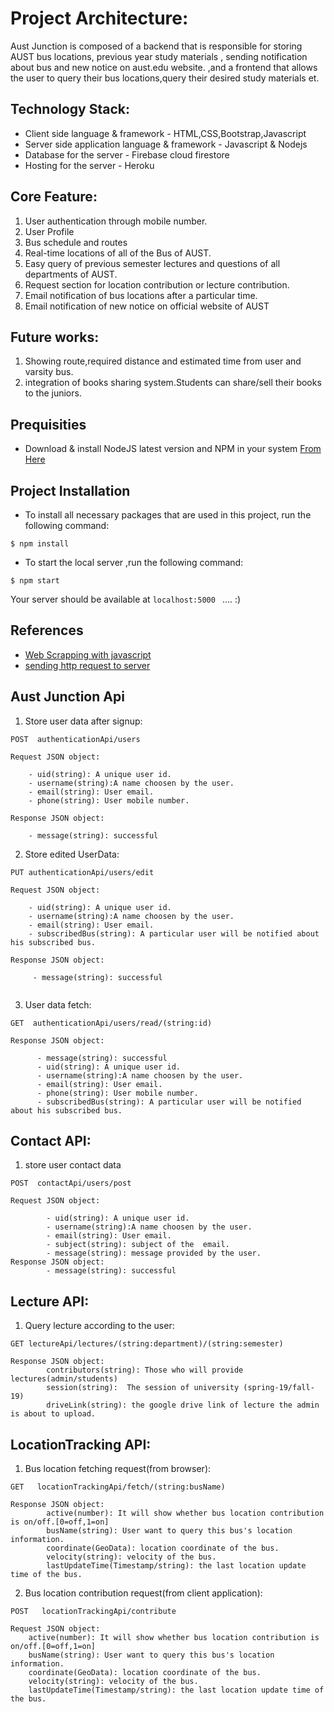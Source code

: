 # Project Architecture:
Aust Junction is composed of a backend that is responsible for storing AUST bus locations,
previous year study materials , sending notification about bus and new notice on aust.edu website.
,and a frontend that allows the user to query their bus locations,query their desired study materials
et.

## Technology Stack:
	
- Client side language & framework - HTML,CSS,Bootstrap,Javascript
- Server side application language & framework - Javascript & Nodejs
- Database for the server - Firebase cloud firestore
- Hosting for the server  -  Heroku

## Core Feature:

1. User authentication through mobile number.
2. User Profile
3. Bus schedule and routes
4. Real-time locations of all of the Bus of AUST.
5. Easy query of previous semester lectures and questions of all departments of AUST.
6. Request section for location contribution or lecture contribution.                     
7. Email notification of bus locations after a particular time.
8. Email notification of  new notice on official website of AUST
 

## Future works:

1) Showing route,required distance and estimated time from user and varsity bus.
2) integration of books sharing system.Students can share/sell their books to the juniors.


## Prequisities
- Download & install NodeJS latest version and NPM in your system [From Here](https://nodejs.org/en/download/ )


## Project Installation

- To install all necessary packages that are used in this project, run the following command:

```
$ npm install  
```

- To start the local server ,run the following command:

```
$ npm start   
```
Your server should be available at  ```localhost:5000 ``` .... :)

## References

- [Web Scrapping with javascript]( https://blog.miguelgrinberg.com/post/easy-web-scraping-with-nodejs)
- [sending http request to server](https://javascript.info/xmlhttprequest)

## Aust Junction Api

1) Store user data after signup:
```
POST  authenticationApi/users  
```
```  
Request JSON object: 

    - uid(string): A unique user id.
    - username(string):A name choosen by the user.
    - email(string): User email.
    - phone(string): User mobile number.
  
Response JSON object:

    - message(string): successful

```

2) Store edited UserData:
```
PUT authenticationApi/users/edit   
```
```
Request JSON object:

    - uid(string): A unique user id.
    - username(string):A name choosen by the user.
    - email(string): User email.
    - subscribedBus(string): A particular user will be notified about his subscribed bus. 

Response JSON object:

     - message(string): successful
     
```

3) User data fetch:
```
GET  authenticationApi/users/read/(string:id)
```
```
Response JSON object:

      - message(string): successful
      - uid(string): A unique user id.
      - username(string):A name choosen by the user.
      - email(string): User email.
      - phone(string): User mobile number.
      - subscribedBus(string): A particular user will be notified about his subscribed bus. 

```

## Contact API: 

1) store user contact data
```
POST  contactApi/users/post  
```
```  
Request JSON object:

	    - uid(string): A unique user id.
	    - username(string):A name choosen by the user.
	    - email(string): User email.
	    - subject(string): subject of the  email.
	    - message(string): message provided by the user.
Response JSON object:
	    - message(string): successful
```
## Lecture API: 

1) Query lecture according to the user:
```
GET lectureApi/lectures/(string:department)/(string:semester)
```
```
Response JSON object:
		contributors(string): Those who will provide lectures(admin/students)
		session(string):  The session of university (spring-19/fall-19) 
		driveLink(string): the google drive link of lecture the admin is about to upload.
```
 

## LocationTracking API:

1)   Bus location fetching request(from browser):
```	
GET   locationTrackingApi/fetch/(string:busName)
```
```
Response JSON object:
		active(number): It will show whether bus location contribution is on/off.[0=off,1=on]
		busName(string): User want to query this bus's location information.
		coordinate(GeoData): location coordinate of the bus.
		velocity(string): velocity of the bus.
		lastUpdateTime(Timestamp/string): the last location update time of the bus.

```


2) Bus location contribution request(from client application):
```
POST   locationTrackingApi/contribute    
```
```
Request JSON object:
	active(number): It will show whether bus location contribution is on/off.[0=off,1=on]
	busName(string): User want to query this bus's location information.
	coordinate(GeoData): location coordinate of the bus.
	velocity(string): velocity of the bus.
	lastUpdateTime(Timestamp/string): the last location update time of the bus.
```
 


